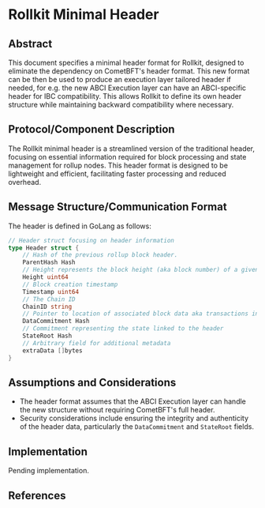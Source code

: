 # Rollkit Minimal Header

## Abstract

This document specifies a minimal header format for Rollkit, designed to eliminate the dependency on CometBFT's header format. This new format can be then be used to produce an execution layer tailored header if needed, for e.g. the new ABCI Execution layer can have an ABCI-specific header for IBC compatibility. This allows Rollkit to define its own header structure while maintaining backward compatibility where necessary.

## Protocol/Component Description

The Rollkit minimal header is a streamlined version of the traditional header, focusing on essential information required for block processing and state management for rollup nodes. This header format is designed to be lightweight and efficient, facilitating faster processing and reduced overhead.

## Message Structure/Communication Format

The header is defined in GoLang as follows:

```go
// Header struct focusing on header information
type Header struct {
	// Hash of the previous rollup block header.
	ParentHash Hash
    // Height represents the block height (aka block number) of a given header
	Height uint64
	// Block creation timestamp
	Timestamp uint64
	// The Chain ID
	ChainID string
	// Pointer to location of associated block data aka transactions in the DA layer
	DataCommitment Hash
	// Commitment representing the state linked to the header
	StateRoot Hash
    // Arbitrary field for additional metadata
    extraData []bytes
}
```

## Assumptions and Considerations

- The header format assumes that the ABCI Execution layer can handle the new structure without requiring CometBFT's full header.
- Security considerations include ensuring the integrity and authenticity of the header data, particularly the `DataCommitment` and `StateRoot` fields.

## Implementation

Pending implementation.

## References
